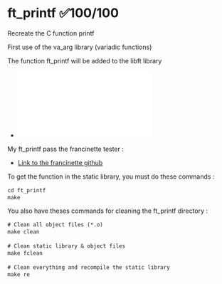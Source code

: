 # ft_printf ✅100/100
Recreate the C function printf

First use of the va_arg library (variadic functions)

The function ft_printf will be added to the libft library
- ![ft_printf subject](en.ft_printf.subject.pdf)
 
My ft_printf pass the francinette tester :
  - [Link to the francinette github](https://github.com/xicodomingues/francinette)

To get the function in the static library, you must do these commands :
```shell
cd ft_printf
make
```

You also have theses commands for cleaning the ft_printf directory :
```shell
# Clean all object files (*.o)
make clean

# Clean static library & object files
make fclean

# Clean everything and recompile the static library
make re
```
